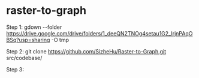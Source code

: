 # raster-to-graph

Step 1:
gdown --folder https://drive.google.com/drive/folders/1_deeQN2TNOg4setau1G2_IrjnPAqOBSq?usp=sharing -O tmp

Step 2:
git clone https://github.com/SizheHu/Raster-to-Graph.git src/codebase/

Step 3:

